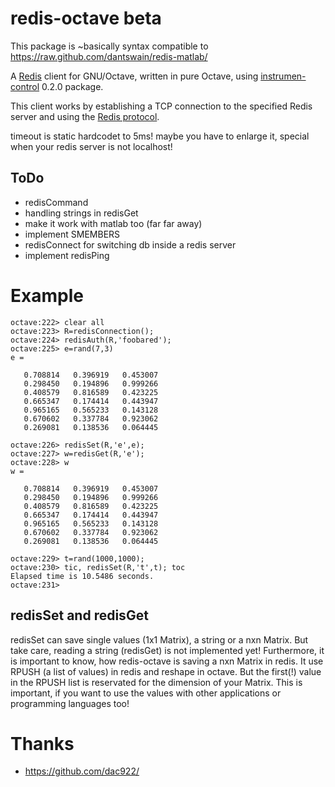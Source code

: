 # redis-octave beta

This package is ~basically syntax compatible to https://raw.github.com/dantswain/redis-matlab/

A [Redis](http://redis.io) client for GNU/Octave, written in pure Octave, using 
[instrumen-control](http://octave.sourceforge.net/instrument-control/index.html) 0.2.0 package.

This client works by establishing a TCP connection to the specified Redis server and using the [Redis protocol](http://redis.io/topics/protocol).

timeout is static hardcodet to 5ms! maybe you have to enlarge it, special when your redis server is not localhost!

## ToDo

* redisCommand
* handling strings in redisGet
* make it work with matlab too (far far away)
* implement SMEMBERS
* redisConnect for switching db inside a redis server
* implement redisPing

# Example

    octave:222> clear all
    octave:223> R=redisConnection();
    octave:224> redisAuth(R,'foobared');
    octave:225> e=rand(7,3)
    e =
    
       0.708814   0.396919   0.453007
       0.298450   0.194896   0.999266
       0.408579   0.816589   0.423225
       0.665347   0.174414   0.443947
       0.965165   0.565233   0.143128
       0.670602   0.337784   0.923062
       0.269081   0.138536   0.064445
    
    octave:226> redisSet(R,'e',e);
    octave:227> w=redisGet(R,'e');
    octave:228> w          
    w =
    
       0.708814   0.396919   0.453007
       0.298450   0.194896   0.999266
       0.408579   0.816589   0.423225
       0.665347   0.174414   0.443947
       0.965165   0.565233   0.143128
       0.670602   0.337784   0.923062
       0.269081   0.138536   0.064445
   
    octave:229> t=rand(1000,1000);
    octave:230> tic, redisSet(R,'t',t); toc
    Elapsed time is 10.5486 seconds.
    octave:231> 

## redisSet and redisGet

redisSet can save single values (1x1 Matrix), a string or a nxn Matrix. But take care, reading a string (redisGet) is not implemented yet!
Furthermore, it is important to know, how redis-octave is saving a nxn Matrix in redis. It use RPUSH (a list of values) in redis and reshape 
in octave. But the first(!) value in the RPUSH list is reservated for the dimension of your Matrix. This is important, if you want to use the 
values with other applications or programming languages too! 

# Thanks
* https://github.com/dac922/
